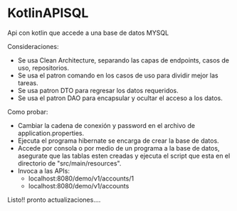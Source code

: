 # KotlinAPISQL
Api con kotlin que accede a una base de datos MYSQL

Consideraciones:
- Se usa Clean Architecture, separando las capas de endpoints, casos de uso, repositorios.
- Se usa el patron comando en los casos de uso para dividir mejor las tareas.
- Se usa patron DTO para regresar los datos requeridos.
- Se usa el patron DAO para encapsular y ocultar el acceso a los datos.

Como probar:
- Cambiar la cadena de conexión y password en el archivo de application.properties.
- Ejecuta el programa hibernate se encarga de crear la base de datos.
- Accede por consola o por medio de un programa a la base de datos, asegurate que las tablas esten creadas y ejecuta el script que esta en el directorio de "src/main/resources".
- Invoca a las APIs:
  - localhost:8080/demo/v1/accounts/1
  - localhost:8080/demo/v1/accounts

Listo!! pronto actualizaciones....
